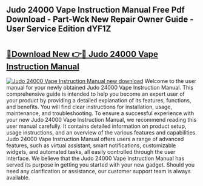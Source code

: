 ## Judo 24000 Vape Instruction Manual Free Pdf Download - Part-Wck New Repair Owner Guide - User Service Edition dYF1Z

# <h2><a href="http://bc32485.oget.top/?id=Judo+24000+Vape+Instruction+Manual">🔗Download New 👉🔴 Judo 24000 Vape Instruction Manual</a></h2>

[![Judo 24000 Vape Instruction Manual new download](https://i.imgur.com/5g1atiW.png)](http://bc32485.oget.top/?id=Judo+24000+Vape+Instruction+Manual)
Welcome to the user manual for your newly obtained Judo 24000 Vape Instruction Manual. This comprehensive guide is intended to help you become an expert user of your product by providing a detailed explanation of its features, functions, and benefits. You will find clear instructions for installation, usage, maintenance, and troubleshooting. To ensure a successful experience with your new Judo 24000 Vape Instruction Manual, we recommend reading this user manual carefully. It contains detailed information on product setup, usage instructions, and an overview of the various features and capabilities. Judo 24000 Vape Instruction Manual offers users a range of advanced features, such as virtual assistant, smart notifications, customizable widgets, and automated tasks, all easily controlled through the user interface. We believe that the Judo 24000 Vape Instruction Manual has served its purpose in getting you started with your new gadget. Should you need any clarification or assistance, our customer support team is always available.
